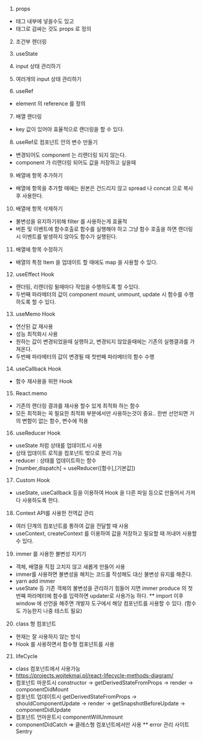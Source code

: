 1. props
- 태그 내부에 넣을수도 있고
- 태그로 감싸는 것도 props 로 정의

2. 조건부 렌더링

3. useState

4. input 상태 관리하기

5. 여러개의 input 상태 관리하기

6. useRef
- element 의 reference 를 정의

7. 배열 랜더링
- key 값이 있어야 효율적으로 랜더링을 할 수 있다.

8. useRef로 컴포넌트 안의 변수 만들기
- 변경되어도 component 는 리랜더링 되지 않는다.
- component 가 리랜더링 되어도 값을 저장하고 싶을때

9. 배열에 항목 추가하기
- 배열에 항목을 추가할 때에는 원본은 건드리지 않고 spread 나 concat 으로 복사 후 사용한다.

10. 배열에 항목 삭제하기
- 불변성을 유지하기위해 filter 를 사용하는게 효율적
- 버튼 및 이벤트에 함수호출로 함수를 실행해야 하고 그냥 함수 호출을 하면 랜더링시 이벤트를 발생하지 않아도 함수가 실행된다.

11. 배열에 항목 수정하기
- 배열의 특정 Item 을 업데이트 할 때에도 map 을 사용할 수 있다.

12. useEffect Hook
- 랜더링, 리랜더링 될때마다 작업을 수행하도록 할 수있다.
- 두번째 파라메터의 값이 component mount, unmount, update 시 함수를 수행하도록 할 수 있다.

13. useMemo Hook
- 연산된 값 재사용
- 성능 최적화시 사용
- 원하는 값이 변경되었을때 실행하고, 변경되지 않았을때에는 기존의 실행결과를 가져온다.
- 두번째 파라메터의 값이 변경될 때 첫번째 파라메터의 함수 수행

14. useCallback Hook
- 함수 재사용을 위한 Hook

15. React.memo
- 기존의 랜더링 결과를 재사용 할수 있게 최적화 하는 함수
- 모든 최적화는 꼭 필요한 최적화 부분에서만 사용하는것이 중요.. 한번 선언되면 거의 변함이 없는 함수, 변수에 적용

16. useReducer Hook
- useState 처럼 상태를 업데이트시 사용
- 상태 업데이트 로직을 컴포넌트 밖으로 분리 가능
- reducer : 상태를 업데이트하는 함수
- [number,dispatch] = useReducer([함수],[기본값])

17. Custom Hook
- useState, useCallback 등을 이용하여 Hook 을 다른 파일 등으로 만들어서 가져다 사용하도록 한다.

18. Context API를 사용한 전역값 관리
- 여러 단계의 컴포넌트를 통하여 값을 전달할 때 사용
- useContext, createContext 를 이용하여 값을 저장하고 필요할 때 꺼내어 사용할 수 있다.

19. immer 를 사용한 불변성 지키기
- 객체, 배열을 직접 고치지 않고 새롭게 만들어 사용
- immer를 사용하면 불변성을 해치는 코드를 작성해도 대신 불변성 유지를 해준다.
- yarn add immer
- useState 등 기존 객체의 불변성을 관리하기 힘들어 지면 immer produce 의 첫번째 파라메터에 함수를 입력하면 updater로 사용가능 하다.
** import 이후 window 에 선언을 해주면 개발자 도구에서 해당 컴포넌트를 사용할 수 있다. (함수도 가능한지 나중 테스트 필요)

20. class 형 컴포넌트
- 현재는 잘 사용하지 않는 방식
- Hook 를 사용하면서 함수형 컴포넌트를 사용

21. lifeCycle
- class 컴포넌트에서 사용가능
- https://projects.wojtekmaj.pl/react-lifecycle-methods-diagram/
- 컴포넌트 마운트시 constructor -> getDerivedStateFromProps -> render -> componentDidMount
- 컴포넌트 업데이트시 getDerivedStateFromProps -> shouldComponentUpdate -> render -> getSnapshotBeforeUpdate -> componentDidUpdate
- 컴포넌트 언마운트시 componentWillUnmount
- componentDidCatch => 클래스형 컴포넌트에서만 사용
** error 관리 사이트 Sentry